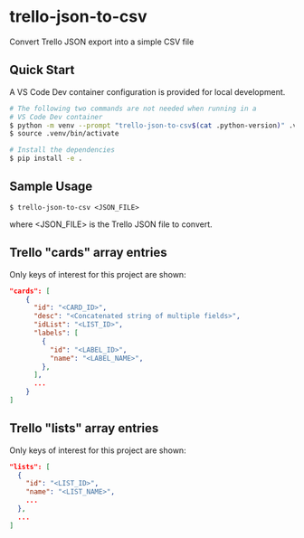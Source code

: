# trello-json-to-csv
Convert Trello JSON export into a simple CSV file


## Quick Start

A VS Code Dev container configuration is provided for local development.


```bash
# The following two commands are not needed when running in a
# VS Code Dev container
$ python -m venv --prompt "trello-json-to-csv$(cat .python-version)" .venv
$ source .venv/bin/activate

# Install the dependencies
$ pip install -e .
```

## Sample Usage

```
$ trello-json-to-csv <JSON_FILE>
```

where \<JSON_FILE> is the Trello JSON file to convert.

## Trello "cards" array entries

Only keys of interest for this project are shown:

```json
"cards": [
    {
      "id": "<CARD_ID>",
      "desc": "<Concatenated string of multiple fields>",
      "idList": "<LIST_ID>",
      "labels": [
        {
          "id": "<LABEL_ID>",
          "name": "<LABEL_NAME>",
        },
      ],
      ...
    }
]
```

## Trello "lists" array entries

Only keys of interest for this project are shown:

```json
"lists": [
  {
    "id": "<LIST_ID>",
    "name": "<LIST_NAME>",
    ...
  },
  ...
]
```
